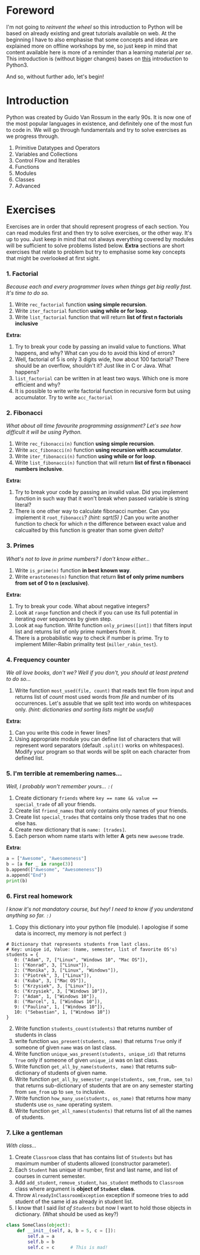 # Foreword

I'm not going to _reinvent the wheel_ so this introduction to Python will be based on already existing and great tutorials available on web.
At the beginning I have to also emphasise that some concepts and ideas are explained more on offline workshops by me, so just keep in mind that content available here is more of a reminder than a learning material _per se_. This introduction is (without bigger changes) bases on [this](https://learnxinyminutes.com/docs/python3/) introduction to Python3.

And so, without further ado, let's begin!

# Introduction
Python was created by Guido Van Rossum in the early 90s. It is now one of the most popular languages in existence, and definitely one of the most fun to code in.
We will go through fundamentals and try to solve exercises as we progress through.

1. Primitive Datatypes and Operators
2. Variables and Collections
3. Control Flow and Iterables
4. Functions
5. Modules
6. Classes
7. Advanced

# Exercises
Exercises are in order that should represent progress of each section.
You can read modules first and then try to solve exercises, or the other way. It's up to you. Just keep in mind that not always everything covered by modules will be sufficient to solve problems listed below.
**Extra** sections are short exercises that relate to problem but try to emphasise some key concepts that might be overlooked at first sight.

### 1. Factorial
_Because each and every programmer loves when things get big really fast. It's time to do so._

1. Write `rec_factorial` function **using simple recursion**.
2. Write `iter_factorial` function **using while or for loop**.
3. Write `list_factorial` function that will return **list of first n factorials inclusive**

**Extra:**

1. Try to break your code by passing an invalid value to functions. What happens, and why? What can you do to avoid this kind of errors?
2. Well, factorial of 5 is only 3 digits wide, how about 100 factorial? There should be an overflow, shouldn't it? Just like in C or Java. What happens?
3. `list_factorial` can be written in at least two ways. Which one is more efficient and why?
4. It is possible to write write factorial function in recursive form but using accumulator. Try to write `acc_factorial`

### 2. Fibonacci
_What about all time favourite programming assignment? Let's see how difficult it will be using Python._

1. Write `rec_fibonacci(n)` function **using simple recursion**.
2. Write `acc_fibonacci(n)` function **using recursion with accumulator**.
3. Write `iter_fibonacci(n)` function **using while or for loop**.
3. Write `list_fibonacci(n)` function that will return **list of first n fibonacci numbers inclusive**.

**Extra:**

1. Try to break your code by passing an invalid value. Did you implement function in such way that it won't break when passed variable is string literal?
2. There is one other way to calculate fibonacci number. Can you implement it `root_fibonacci`? _(hint: sqrt(5) )_ Can you write another function to check for which _n_ the difference between exact value and calcualted by this function is greater than some given _delta_?

### 3. Primes
_What's not to love in prime numbers? I don't know either..._

1. Write `is_prime(n)` function **in best known way**.
2. Write `erastotenes(n)` function that return **list of only prime numbers from set of 0 to n (exclusive)**.

**Extra:**

1. Try to break your code. What about negative integers?
2. Look at `range` function and check if you can use its full potential in iterating over sequences by given step.
3. Look at `map` function. Write function `only_primes([int])` that filters input list and returns list of only prime numbers from it.
4. There is a probabilistic way to check if number is prime. Try to implement Miller-Rabin primality test (`miller_rabin_test`).

### 4. Frequency counter
_We all love books, don't we? Well if you don't, you should at least pretend to do so..._

1. Write function `most_used(file, count)` that reads text file from input and returns list of _count_ most used words from _file_ and number of its occurrences. Let's assuble that we split text into words on whitespaces only. _(hint: dictionaries and sorting lists might be useful)_

**Extra:**

1. Can you write this code in fewer lines?
2. Using appropriate module you can define list of characters that will represent word separators (default `.split()` works on whitespaces). Modify your program so that words will be split on each character from defined list.

### 5. I'm terrible at remembering names...
_Well, I probably won't remember yours... `:(`_

 1. Create dictionary `friends`  where `key == name && value == special_trade` of all your friends.
 2. Create list `friend_names` that only contains only names of your friends.
 3. Create list `special_trades` that contains only those trades that no one else has.
 4. Create new dictionary that is `name: [trades]`. 
 5. Each person whom name starts with letter **A** gets new `awesome` trade.

**Extra:**
``` python
a = ["Awesome", "Awesomeness"]
b = [a for _ in range(3)]
b.append(["Awesome", "Awesomeness"])
a.append("End")
print(b)
```

### 6. First real homework
_I know it's not mandatory course, but hey! I need to know if you understand anything so far. `:)`_

 1. Copy this dictionary into your python file (module). I apologise if some data is incorrect, my memory is not perfect :)
 ```
 # Dictionary that represents students from last class.
 # Key: unique id, Value: (name, semester, list of favorite OS's) 
 students = {
    0: ("Adam", 7, ["Linux", "Windows 10", "Mac OS"]),
    1: ("Konrad", 3, ["Linux"]),
    2: ("Monika", 3, ["Linux", "Windows"]),
    3: ("Piotrek", 3, ["Linux"]),
    4: ("Kuba", 3, ["Mac OS"]),
    5: ("Krzysiek", 3, ["Linux"]),
    6: ("Krzysiek", 3, ["Windows 10"]),
    7: ("Adam", 1, ["Windows 10"]),
    8: ("Marcel", 1, ["Windows 10"]),
    9: ("Paulina", 1, ["Windows 10"]),
    10: ("Sebastian", 1, ["Windows 10"])
 }
 ```
 2. Write function `students_count(students)` that returns number of students in class
 3. write function `was_present(students, name)` that returns `True` only if someone of given `name` was on last class.
 4. Write function `unique_was_present(students, unique_id)` that returns `True` only if someone of given `unique_id` was on last class.
 5. Write function `get_all_by_name(students, name)` that returns sub-dictionary of students of given name.
 6. Write function `get_all_by_semester_range(students, sem_from, sem_to)` that returns sub-dictionary of students that are on any semester starting from `sem_from` up to `sem_to` inclusive.
 7. Write function `how_many_use(students, os_name)` that returns how many students use `os_name` operating system.
 8. Write function `get_all_names(students)` that returns list of all the names of students.
 

### 7. Like a gentleman
_With class..._

 1. Create `Classroom` class that has contains list of `Students` but has maximum number of students allowed (constructor parameter).
 2. Each `Student` has unique id number, first and last name, and list of courses in current semester.
 3. Add `add_student`, `remove_student`, `has_student` methods to `Classroom` class where argument is **object of `Student` class**.
 4. Throw  `AlreadyInClassroomException` exception if someone tries to add student of the same id as already in student list.
 5. I know that I said _list of `Students`_ but now I want to hold those objects in dictionary. (What should be used as key?)
 
``` python
class SomeClass(object):
    def __init__(self, a, b = 5, c = []):
        self.a = a
        self.b = b
        self.c = c      # This is mad!
```

